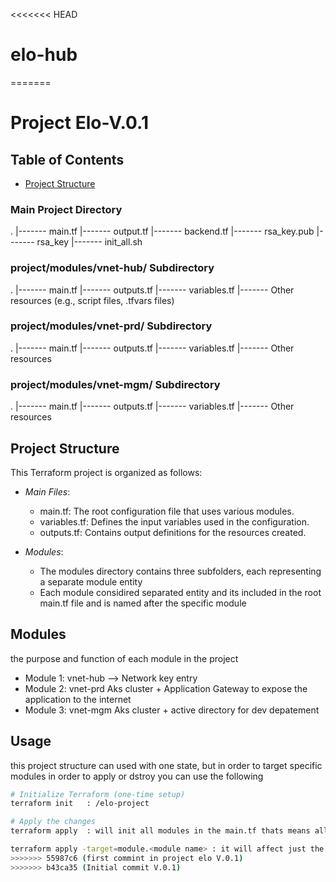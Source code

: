 <<<<<<< HEAD
# elo-hub
=======
# Project Elo-V.0.1


## Table of Contents

- [Project Structure](#elo-project)

### Main Project Directory
.
|------- main.tf
|------- output.tf
|------- backend.tf
|------- rsa_key.pub
|------- rsa_key
|------- init_all.sh

### project/modules/vnet-hub/ Subdirectory
.
|------- main.tf
|------- outputs.tf
|------- variables.tf
|------- Other resources (e.g., script files, .tfvars files)

### project/modules/vnet-prd/ Subdirectory
.
|------- main.tf
|------- outputs.tf
|------- variables.tf
|------- Other resources

### project/modules/vnet-mgm/ Subdirectory
.
|------- main.tf
|------- outputs.tf
|------- variables.tf
|------- Other resources

## Project Structure

This Terraform project is organized as follows:

- *Main Files*:
  - main.tf: The root configuration file that uses various modules.
  - variables.tf: Defines the input variables used in the configuration.
  - outputs.tf: Contains output definitions for the resources created.

- *Modules*:
  - The modules directory contains three subfolders, each representing a separate module entity
  - Each module considired separated entity and its included in the root main.tf file and is named after the specific module

## Modules

the purpose and function of each module in the project

- Module 1: vnet-hub
--> Network key entry
- Module 2: vnet-prd
Aks cluster + Application Gateway to expose the application to the internet
- Module 3: vnet-mgm
Aks cluster + active directory for dev depatement

## Usage

this project structure can used with one state, but in order to target specific modules  in order to apply or dstroy you can use the following 

```bash
# Initialize Terraform (one-time setup)
terraform init   : /elo-project

# Apply the changes
terraform apply  : will init all modules in the main.tf thats means all vnet hub prd mgm will be affected

terraform apply -target=module.<module name> : it will affect just the module in question
>>>>>>> 55987c6 (first commint in project elo V.0.1)
>>>>>>> b43ca35 (Initial commit V.0.1)
